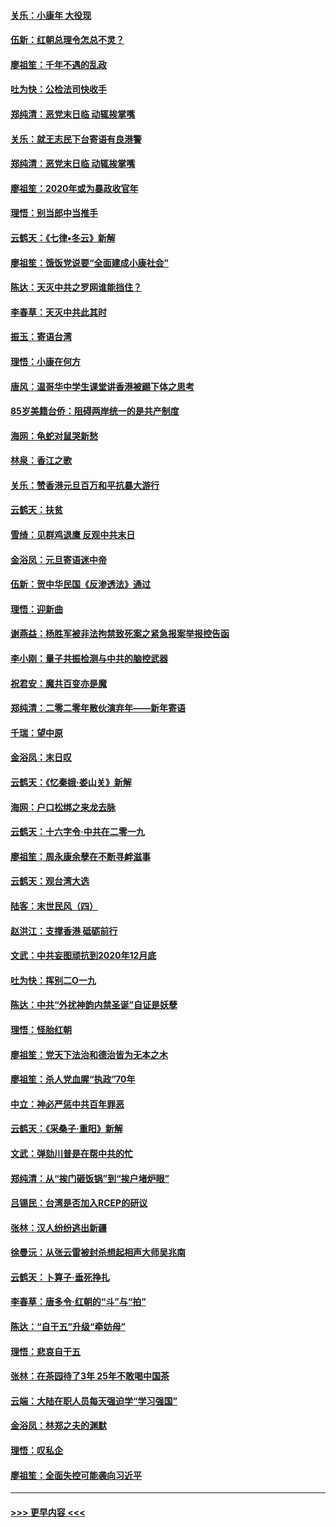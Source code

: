 #### [关乐：小康年 大役现](../pages/nsc993/n11774213.md?t=01071855) 
#### [伍新：红朝总理令怎总不灵？](../pages/nsc993/n11770813.md?t=01071855) 
#### [廖祖笙：千年不遇的乱政](../pages/nsc993/n11770373.md?t=01071855) 
#### [吐为快：公检法司快收手](../pages/nsc993/n11770359.md?t=01071855) 
#### [郑纯清：恶党末日临 动辄挨掌嘴](../pages/nsc993/n11769912.md?t=01071855) 
#### [关乐：就王志民下台寄语有良港警](../pages/nsc993/n11769903.md?t=01071855) 
#### [郑纯清：恶党末日临 动辄挨掌嘴](../pages/nsc993/n11769356.md?t=01071855) 
#### [廖祖笙：2020年或为暴政收官年](../pages/nsc993/n11768216.md?t=01071855) 
#### [理悟：别当郎中当推手](../pages/nsc993/n11768243.md?t=01071855) 
#### [云鹤天：《七律▪冬云》新解](../pages/nsc993/n11768204.md?t=01071855) 
#### [廖祖笙：饿饭党说要“全面建成小康社会”](../pages/nsc993/n11767482.md?t=01071855) 
#### [陈达：天灭中共之罗网谁能挡住？](../pages/nsc993/n11767465.md?t=01071855) 
#### [李春草：天灭中共此其时](../pages/nsc993/n11767452.md?t=01071855) 
#### [振玉：寄语台湾](../pages/nsc993/n11767432.md?t=01071855) 
#### [理悟：小康在何方](../pages/nsc993/n11767394.md?t=01071855) 
#### [唐风：温哥华中学生课堂讲香港被踢下体之思考](../pages/nsc993/n11766848.md?t=01071855) 
#### [85岁美籍台侨：阻碍两岸统一的是共产制度](../pages/nsc993/n11765043.md?t=01071855) 
#### [海网：龟蛇对鼠哭新愁](../pages/nsc993/n11764895.md?t=01071855) 
#### [林泉：香江之歌](../pages/nsc993/n11764415.md?t=01071855) 
#### [关乐：赞香港元旦百万和平抗暴大游行](../pages/nsc993/n11764382.md?t=01071855) 
#### [云鹤天：扶贫](../pages/nsc993/n11764245.md?t=01071855) 
#### [雪绮：见群鸡退鹰  反观中共末日](../pages/nsc993/n11762112.md?t=01071855) 
#### [金浴凤：元旦寄语迷中帝](../pages/nsc993/n11761788.md?t=01071855) 
#### [伍新：贺中华民国《反渗透法》通过](../pages/nsc993/n11761994.md?t=01071855) 
#### [理悟：迎新曲](../pages/nsc993/n11761152.md?t=01071855) 
#### [谢燕益：杨胜军被非法拘禁致死案之紧急报案举报控告函](../pages/nsc993/n11756134.md?t=01071855) 
#### [李小刚：量子共振检测与中共的脑控武器](../pages/nsc993/n11754518.md?t=01071855) 
#### [祝君安：魔共百变亦是魔](../pages/nsc993/n11754469.md?t=01071855) 
#### [郑纯清：二零二零年散伙演弃年——新年寄语](../pages/nsc993/n11754195.md?t=01071855) 
#### [千瑞：望中原](../pages/nsc993/n11754159.md?t=01071855) 
#### [金浴凤：末日叹](../pages/nsc993/n11752359.md?t=01071855) 
#### [云鹤天：《忆秦娥‧娄山关》新解](../pages/nsc993/n11752348.md?t=01071855) 
#### [海网：户口松绑之来龙去脉](../pages/nsc993/n11752328.md?t=01071855) 
#### [云鹤天：十六字令‧中共在二零一九](../pages/nsc993/n11752305.md?t=01071855) 
#### [廖祖笙：周永康余孽在不断寻衅滋事](../pages/nsc993/n11751013.md?t=01071855) 
#### [云鹤天：观台湾大选](../pages/nsc993/n11751007.md?t=01071855) 
#### [陆客：末世民风（四）](../pages/nsc993/n11749203.md?t=01071855) 
#### [赵洪江：支撑香港 砥砺前行](../pages/nsc993/n11748482.md?t=01071855) 
#### [文武：中共妄图顽抗到2020年12月底](../pages/nsc993/n11748446.md?t=01071855) 
#### [吐为快：挥别二O一九](../pages/nsc993/n11748411.md?t=01071855) 
#### [陈达：中共“外扰神韵内禁圣诞”自证是妖孽](../pages/nsc993/n11748226.md?t=01071855) 
#### [理悟：怪胎红朝](../pages/nsc993/n11748206.md?t=01071855) 
#### [廖祖笙：党天下法治和德治皆为无本之木](../pages/nsc993/n11748135.md?t=01071855) 
#### [廖祖笙：杀人党血腥“执政”70年](../pages/nsc993/n11745144.md?t=01071855) 
#### [中立：神必严惩中共百年罪恶](../pages/nsc993/n11744970.md?t=01071855) 
#### [云鹤天：《采桑子‧重阳》新解](../pages/nsc993/n11744948.md?t=01071855) 
#### [文武：弹劾川普是在帮中共的忙](../pages/nsc993/n11744758.md?t=01071855) 
#### [郑纯清：从“挨门砸饭锅”到“挨户堵炉眼”](../pages/nsc993/n11744745.md?t=01071855) 
#### [吕锡民：台湾是否加入RCEP的研议](../pages/nsc993/n11744701.md?t=01071855) 
#### [张林：汉人纷纷逃出新疆](../pages/nsc993/n11743530.md?t=01071855) 
#### [徐曼沅：从张云雷被封杀想起相声大师吴兆南](../pages/nsc993/n11741816.md?t=01071855) 
#### [云鹤天：卜算子‧垂死挣扎](../pages/nsc993/n11739956.md?t=01071855) 
#### [李春草：唐多令‧红朝的“斗”与“拍”](../pages/nsc993/n11739830.md?t=01071855) 
#### [陈达：“自干五”升级“牵妨母”](../pages/nsc993/n11739724.md?t=01071855) 
#### [理悟：悲哀自干五](../pages/nsc993/n11739547.md?t=01071855) 
#### [张林：在茶园待了3年 25年不敢喝中国茶](../pages/nsc993/n11739240.md?t=01071855) 
#### [云端：大陆在职人员每天强迫学“学习强国”](../pages/nsc993/n11738735.md?t=01071855) 
#### [金浴凤：林郑之夫的渊默](../pages/nsc993/n11737735.md?t=01071855) 
#### [理悟：叹私企](../pages/nsc993/n11737715.md?t=01071855) 
#### [廖祖笙：全面失控可能袭向习近平](../pages/nsc993/n11737704.md?t=01071855) 

----
#### [ >>> 更早内容 <<< ](../indexes/nsc993-earlier.md)
